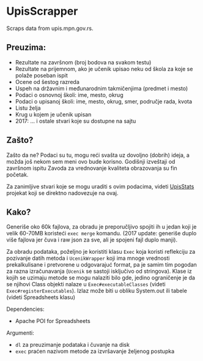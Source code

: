 # UpisScrapper
Scraps data from upis.mpn.gov.rs.

## Preuzima:
- Rezultate na završnom (broj bodova na svakom testu)
- Rezultate na prijemnom, ako je učenik upisao neku od škola za koje se polaže poseban ispit
- Ocene od šestog razreda
- Uspeh na državnim i međunarodnim takmičenjima (predmet i mesto)
- Podaci o osnovnoj školi: ime, mesto, okrug
- Podaci o upisanoj školi: ime, mesto, okrug, smer, područje rada, kvota
- Listu želja
- Krug u kojem je učenik upisan
- 2017: ... i ostale stvari koje su dostupne na sajtu

## Zašto?

Zašto da ne? Podaci su tu, mogu reći svašta uz dovoljno (dobrih) ideja, a možda još nekom sem meni ovo bude korisno. Godišnji izveštaji od završnom ispitu Zavoda za vrednovanje kvaliteta obrazovanja su fin početak.

Za zanimljive stvari koje se mogu uraditi s ovim podacima, videti [UpisStats](https://github.com/luq-0/UpisStats) projekat koji se direktno nadovezuje na ovaj.

## Kako?

Generiše oko 60k fajlova, za obradu je preporučljivo spojiti ih u jedan koji je velik 60-70MB koristeći `exec merge` komandu. (2017 update: generiše duplo više fajlova jer čuva i raw json za sve, ali je spojeni fajl duplo manji).

Za obradu podataka, poželjno je koristiti klasu `Exec` koja koristi reflekciju za pozivanje datih metoda i `UcenikWrapper` koji ima mnoge vrednosti prekalkulisane i pretvorene u odgovarajuć format, pa je samim tim pogodan za razna izračunavanja (`Ucenik` se sastoji isključivo od stringova). Klase iz kojih se uzimaju metode se mogu nalaziti bilo gde, jedino ograničenje je da se njihovi Class objekti nalaze u `Exec#executableClasses` (videti `Exec#registerExecutables`).
Izlaz može biti u obliku System.out ili tabele (videti Spreadsheets klasu)

Dependencies:
- Apache POI for Spreadsheets

Argumenti:
- `dl` za preuzimanje podataka i čuvanje na disk
- `exec` praćen nazivom metode za izvršavanje željenog postupka
